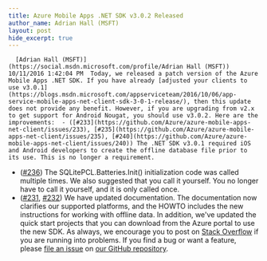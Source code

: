 ```yaml
---
title: Azure Mobile Apps .NET SDK v3.0.2 Released
author_name: Adrian Hall (MSFT)
layout: post
hide_excerpt: true
---
```

      [Adrian Hall (MSFT)](https://social.msdn.microsoft.com/profile/Adrian Hall (MSFT))  10/11/2016 1:42:04 PM  Today, we released a patch version of the Azure Mobile Apps .NET SDK. If you have already [adjusted your clients to use v3.0.1](https://blogs.msdn.microsoft.com/appserviceteam/2016/10/06/app-service-mobile-apps-net-client-sdk-3-0-1-release/), then this update does not provide any benefit. However, if you are upgrading from v2.x to get support for Android Nougat, you should use v3.0.2. Here are the improvements:  - ([#233](https://github.com/Azure/azure-mobile-apps-net-client/issues/233), [#235](https://github.com/Azure/azure-mobile-apps-net-client/issues/235), [#240](https://github.com/Azure/azure-mobile-apps-net-client/issues/240)) The .NET SDK v3.0.1 required iOS and Android developers to create the offline database file prior to its use. This is no longer a requirement.
 - ([#236](https://github.com/Azure/azure-mobile-apps-net-client/issues/236)) The SQLitePCL.Batteries.Init() initialization code was called multiple times. We also suggested that you call it yourself. You no longer have to call it yourself, and it is only called once.
 - ([#231](https://github.com/Azure/azure-mobile-apps-net-client/issues/231), [#232](https://github.com/Azure/azure-mobile-apps-net-client/issues/232)) We have updated documentation. The documentation now clarifies our supported platforms, and the HOWTO includes the new instructions for working with offline data.
  In addition, we've updated the quick start projects that you can download from the Azure portal to use the new SDK. As always, we encourage you to post on [Stack Overflow](http://stackoverflow.com/questions/tagged/azure-mobile-services) if you are running into problems. If you find a bug or want a feature, please [file an issue](https://github.com/azure/azure-mobile-apps-net-client/issues) on [our GitHub repository](https://github.com/Azure/azure-mobile-apps-net-client).     